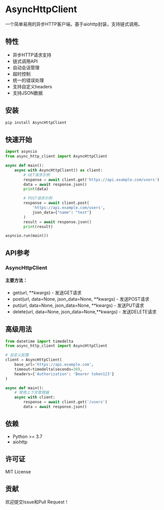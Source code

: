 # AsyncHttpClient

一个简单易用的异步HTTP客户端，基于aiohttp封装，支持链式调用。

## 特性

- 异步HTTP请求支持
- 链式调用API
- 自动会话管理
- 超时控制
- 统一的错误处理
- 支持自定义headers
- 支持JSON数据

## 安装
```bash
pip install AsyncHttpClient
```

## 快速开始

```python
import asyncio
from async_http_client import AsyncHttpClient

async def main():
    async with AsyncHttpClient() as client:
        # GET请求示例
        response = await client.get('https://api.example.com/users')
        data = await response.json()
        print(data)

        # POST请求示例
        response = await client.post(
            'https://api.example.com/users',
            json_data={"name": "test"}
        )
        result = await response.json()
        print(result)

asyncio.run(main())

```

## API参考

### AsyncHttpClient
#### 主要方法：
- get(url, **kwargs) - 发送GET请求
- post(url, data=None, json_data=None, **kwargs) - 发送POST请求
- put(url, data=None, json_data=None, **kwargs) - 发送PUT请求
- delete(url, data=None, json_data=None,**kwargs) - 发送DELETE请求

## 高级用法
```python
from datetime import timedelta
from async_http_client import AsyncHttpClient

# 自定义配置
client = AsyncHttpClient(
    base_url='https://api.example.com',
    timeout=timedelta(seconds=30),
    headers={'Authorization': 'Bearer token123'}
)

async def main():
    # 使用上下文管理器
    async with client:
        response = await client.get('/users')
        data = await response.json()

```

## 依赖
- Python >= 3.7
- aiohttp

## 许可证
MIT License

## 贡献
欢迎提交Issue和Pull Request！

